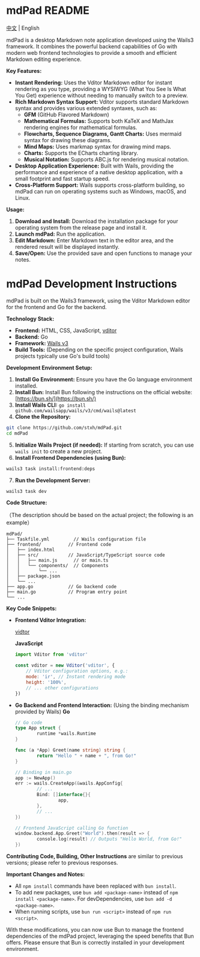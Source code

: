 # mdPad README

[中文](README.cn.md) | English

mdPad is a desktop Markdown note application developed using the Wails3 framework. It combines the powerful backend capabilities of Go with modern web frontend technologies to provide a smooth and efficient Markdown editing experience.

**Key Features:**

* **Instant Rendering:** Uses the Vditor Markdown editor for instant rendering as you type, providing a WYSIWYG (What You See Is What You Get) experience without needing to manually switch to a preview.
* **Rich Markdown Syntax Support:** Vditor supports standard Markdown syntax and provides various extended syntaxes, such as:
  * **GFM** (GitHub Flavored Markdown)
  * **Mathematical Formulas:** Supports both KaTeX and MathJax rendering engines for mathematical formulas.
  * **Flowcharts, Sequence Diagrams, Gantt Charts:** Uses mermaid syntax for drawing these diagrams.
  * **Mind Maps:** Uses markmap syntax for drawing mind maps.
  * **Charts:** Supports the ECharts charting library.
  * **Musical Notation:** Supports ABC.js for rendering musical notation.
* **Desktop Application Experience:** Built with Wails, providing the performance and experience of a native desktop application, with a small footprint and fast startup speed.
* **Cross-Platform Support:** Wails supports cross-platform building, so mdPad can run on operating systems such as Windows, macOS, and Linux.

**Usage:**

1. **Download and Install:** Download the installation package for your operating system from the release page and install it.
2. **Launch mdPad:** Run the application.
3. **Edit Markdown:** Enter Markdown text in the editor area, and the rendered result will be displayed instantly.
4. **Save/Open:** Use the provided save and open functions to manage your notes.

# mdPad Development Instructions

mdPad is built on the Wails3 framework, using the Vditor Markdown editor for the frontend and Go for the backend.

**Technology Stack:**

* **Frontend:** HTML, CSS, JavaScript, [vditor](https://github.com/Vanessa219/vditor)
* **Backend:** Go
* **Framework:** [Wails v3](https://wails.io)
* **Build Tools:** (Depending on the specific project configuration, Wails projects typically use Go's build tools)

**Development Environment Setup:**

1. **Install Go Environment:** Ensure you have the Go language environment installed.
2. **Install Bun:** Install Bun following the instructions on the official website: [https://bun.sh/](https://bun.sh/)
3. **Install Wails CLI:** `go install github.com/wailsapp/wails/v3/cmd/wails@latest`
4. **Clone the Repository:**

```bash
git clone https://github.com/stxh/mdPad.git
cd mdPad
```

5. **Initialize Wails Project (if needed):** If starting from scratch, you can use `wails init` to create a new project.
6. **Install Frontend Dependencies (using Bun):**

```bash
wails3 task install:frontend:deps
```

7. **Run the Development Server:**

```bash
wails3 task dev
```

**Code Structure:**

（The description should be based on the actual project; the following is an example）

```text
mdPad/
├── Taskfile.yml         // Wails configuration file
├── frontend/          // Frontend code
│   ├── index.html
│   ├── src/           // JavaScript/TypeScript source code
│   │   ├── main.js      // or main.ts
│   │   └── components/  // Components
│   │       └── ...
│   ├── package.json
│   └── ...
├── app.go             // Go backend code
├── main.go            // Program entry point
└── ...
```

**Key Code Snippets:**

* **Frontend Vditor Integration:**

  [vidtor](https://github.com/Vanessa219/vditor)

  **JavaScript**

  ```javascript
  import Vditor from 'vditor'

  const vditor = new Vditor('vditor', {
      // Vditor configuration options, e.g.:
      mode: 'ir', // Instant rendering mode
      height: '100%',
      // ... other configurations
  })
  ```
* **Go Backend and Frontend Interaction:** (Using the binding mechanism provided by Wails)
  **Go**

  ```go
  // Go code
  type App struct {
          runtime *wails.Runtime
  }

  func (a *App) Greet(name string) string {
          return "Hello " + name + ", from Go!"
  }

  // Binding in main.go
  app := NewApp()
  err := wails.CreateApp(&wails.AppConfig{
          // ...
          Bind: []interface{}{
                  app,
          },
          // ...
  })

  // Frontend JavaScript calling Go function
  window.backend.App.Greet("World").then(result => {
          console.log(result) // Outputs "Hello World, from Go!"
  })
  ```

**Contributing Code, Building, Other Instructions** are similar to previous versions; please refer to previous responses.

**Important Changes and Notes:**

* All `npm install` commands have been replaced with `bun install`.
* To add new packages, use `bun add <package-name>` instead of `npm install <package-name>`. For devDependencies, use `bun add -d <package-name>`.
* When running scripts, use `bun run <script>` instead of `npm run <script>`.

With these modifications, you can now use Bun to manage the frontend dependencies of the mdPad project, leveraging the speed benefits that Bun offers. Please ensure that Bun is correctly installed in your development environment.
